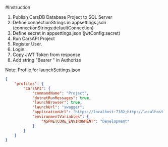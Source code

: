 #Instruction 

 1. Publish CarsDB Database Project to SQL Server
 2. Define connectionStrings in appsettings.json (connectionStrings:defaultConnection)
 3. Define secret in appsettings.json (jwtConfig:secret)
 4. Run CarsAPI Project
 5. Register User.
 6. Login.
 7. Copy JWT Token from response
 8. Add string "Bearer <JWT token>" in Authorize


Note:
Profile for launchSettings.json

```json
{
    "profiles": {
        "CarsAPI": {
            "commandName": "Project",
            "dotnetRunMessages": true,
            "launchBrowser": true,
            "launchUrl": "swagger",
            "applicationUrl": "https://localhost:7182;http://localhost:5061",
            "environmentVariables": {
                "ASPNETCORE_ENVIRONMENT": "Development"
            }
        }
    }
}
```